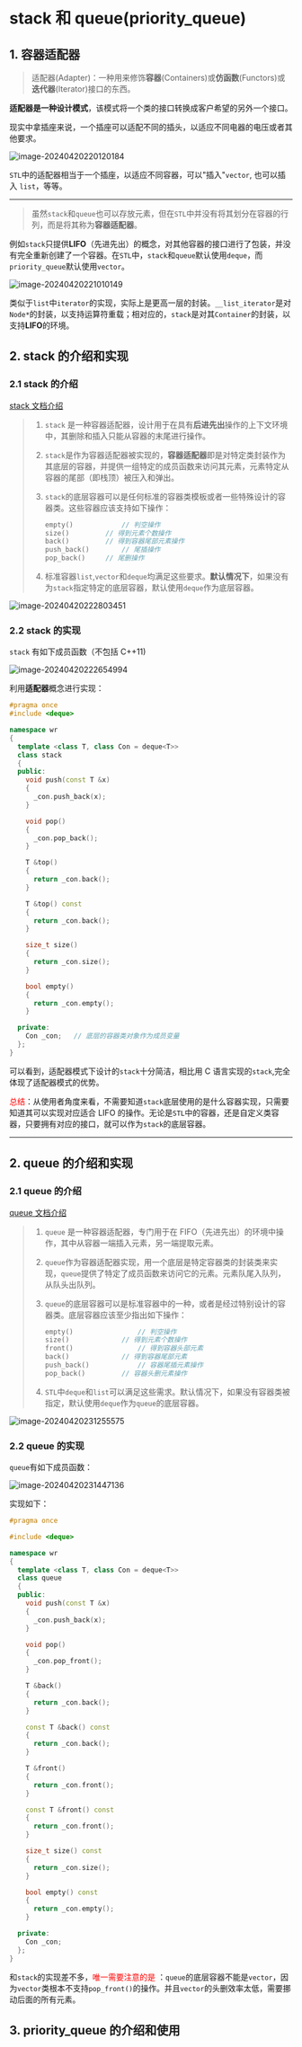 # stack 和 queue(priority_queue)

## 1. 容器适配器

> 适配器(Adapter)：一种用来修饰**容器**(Containers)或**仿函数**(Functors)或**迭代器**(Iterator)接口的东西。

**适配器是一种设计模式**，该模式将一个类的接口转换成客户希望的另外一个接口。

现实中拿插座来说，一个插座可以适配不同的插头，以适应不同电器的电压或者其他要求。

![image-20240420220120184](<.\stack和queue(priority_queue).assets\image-20240420220120184.png>)

`STL`中的适配器相当于一个插座，以适应不同容器，可以"插入"`vector`, 也可以插入 `list`，等等。

---

> 虽然`stack`和`queue`也可以存放元素，但在`STL`中并没有将其划分在容器的行列，而是将其称为**容器适配器**。

例如`stack`只提供**LIFO**（先进先出）的概念，对其他容器的接口进行了包装，并没有完全重新创建了一个容器。在`STL`中，`stack`和`queue`默认使用`deque`，而`priority_queue`默认使用`vector`。

![image-20240420221010149](<.\stack和queue(priority_queue).assets\image-20240420221010149.png>)

类似于`list`中`iterator`的实现，实际上是更高一层的封装。`__list_iterator`是对`Node*`的封装，以支持运算符重载；相对应的，`stack`是对其`Container`的封装，以支持**LIFO**的环境。

## 2. stack 的介绍和实现

### 2.1 stack 的介绍

[stack 文档介绍](https://cplusplus.com/reference/stack/stack/?kw=stack)

> 1. `stack` 是一种容器适配器，设计用于在具有**后进先出**操作的上下文环境中，其删除和插入只能从容器的末尾进行操作。
>
> 2. `stack`是作为容器适配器被实现的，**容器适配器**即是对特定类封装作为其底层的容器，并提供一组特定的成员函数来访问其元素，元素特定从容器的尾部（即栈顶）被压入和弹出。
>
> 3. `stack`的底层容器可以是任何标准的容器类模板或者一些特殊设计的容器类。这些容器应该支持如下操作：
>
>    ```cpp
>    empty()			// 判空操作
>    size()  		// 得到元素个数操作
>    back()  		// 得到容器尾部元素操作
>    push_back()		// 尾插操作
>    pop_back()		// 尾删操作
>    ```
>
> 4. 标准容器`list`,`vector`和`deque`均满足这些要求。**默认情况下**，如果没有为`stack`指定特定的底层容器，默认使用`deque`作为底层容器。

![image-20240420222803451](<.\stack和queue(priority_queue).assets\image-20240420222803451.png>)

### 2.2 stack 的实现

`stack` 有如下成员函数（不包括 C++11)

![image-20240420222654994](<.\stack和queue(priority_queue).assets\image-20240420222654994.png>)

利用**适配器**概念进行实现：

```cpp
#pragma once
#include <deque>

namespace wr
{
  template <class T, class Con = deque<T>>
  class stack
  {
  public:
    void push(const T &x)
    {
      _con.push_back(x);
    }

    void pop()
    {
      _con.pop_back();
    }

    T &top()
    {
      return _con.back();
    }

    T &top() const
    {
      return _con.back();
    }

    size_t size()
    {
      return _con.size();
    }

    bool empty()
    {
      return _con.empty();
    }

  private:
    Con _con;	// 底层的容器类对象作为成员变量
  };
}
```

可以看到，适配器模式下设计的`stack`十分简洁，相比用 C 语言实现的`stack`,完全体现了适配器模式的优势。

<font color = red>总结</font>：从使用者角度来看，不需要知道`stack`底层使用的是什么容器实现，只需要知道其可以实现对应适合 LIFO 的操作。无论是`STL`中的容器，还是自定义类容器，只要拥有对应的接口，就可以作为`stack`的底层容器。

---

## 2. queue 的介绍和实现

### 2.1 queue 的介绍

[queue 文档介绍](https://cplusplus.com/reference/queue/queue/)

> 1. `queue` 是一种容器适配器，专门用于在 FIFO（先进先出）的环境中操作，其中从容器一端插入元素，另一端提取元素。
>
> 2. `queue`作为容器适配器实现，用一个底层是特定容器类的封装类来实现，`queue`提供了特定了成员函数来访问它的元素。元素队尾入队列，从队头出队列。
>
> 3. `queue`的底层容器可以是标准容器中的一种，或者是经过特别设计的容器类。底层容器应该至少指出如下操作：
>
>    ```c++
>    empty()				// 判空操作
>    size()				// 得到元素个数操作
>    front()				// 得到容器头部元素
>    back()				// 得到容器尾部元素
>    push_back()			// 容器尾插元素操作
>    pop_back()			// 容器头删元素操作
>    ```
>
> 4. `STL`中`deque`和`list`可以满足这些需求。默认情况下，如果没有容器类被指定，默认使用`deque`作为`queue`的底层容器。

![image-20240420231255575](<./stack和queue(priority_queue).assets/image-20240420231255575.png>)

### 2.2 queue 的实现

`queue`有如下成员函数：

![image-20240420231447136](<./stack和queue(priority_queue).assets/image-20240420231447136.png>)

实现如下：

```cpp
#pragma once

#include <deque>

namespace wr
{
  template <class T, class Con = deque<T>>
  class queue
  {
  public:
    void push(const T &x)
    {
      _con.push_back(x);
    }

    void pop()
    {
      _con.pop_front();
    }

    T &back()
    {
      return _con.back();
    }

    const T &back() const
    {
      return _con.back();
    }

    T &front()
    {
      return _con.front();
    }

    const T &front() const
    {
      return _con.front();
    }

    size_t size() const
    {
      return _con.size();
    }

    bool empty() const
    {
      return _con.empty();
    }

  private:
    Con _con;
  };
}
```

和`stack`的实现差不多，<font color = red>唯一需要注意的是 </font>：`queue`的底层容器不能是`vector`，因为`vector`类根本不支持`pop_front()`的操作。并且`vector`的头删效率太低，需要挪动后面的所有元素。

## 3. priority_queue 的介绍和使用
